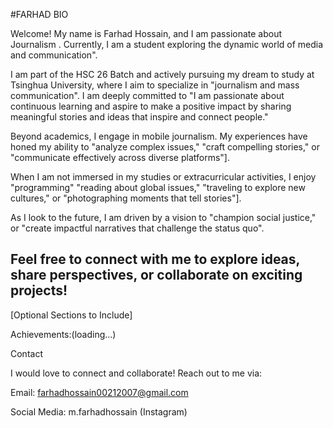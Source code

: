 #FARHAD BIO

Welcome! My name is Farhad Hossain, and I am passionate about Journalism . Currently, I am a student exploring the dynamic world of media and communication".

I am part of the HSC 26 Batch and actively pursuing my dream to study at Tsinghua University, where I aim to specialize in "journalism and mass communication". I am deeply committed to
"I am passionate about continuous learning and aspire to make a positive impact by sharing meaningful stories and ideas that inspire and connect people."


Beyond academics, I engage in mobile journalism. My experiences have honed my ability to "analyze complex issues," "craft compelling stories," or "communicate effectively across diverse platforms"].

When I am not immersed in my studies or extracurricular activities, I enjoy "programming" "reading about global issues," "traveling to explore new cultures," or "photographing moments that tell stories"].

As I look to the future, I am driven by a vision to "champion social justice," or "create impactful narratives that challenge the status quo".

Feel free to connect with me to explore ideas, share perspectives, or collaborate on exciting projects!
---

[Optional Sections to Include]

Achievements:(loading...)

Contact

I would love to connect and collaborate! Reach out to me via:

Email: farhadhossain00212007@gmail.com

Social Media: m.farhadhossain (Instagram)

